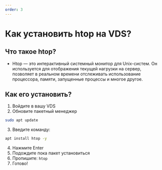 ```yaml
---
order: 3
---
```



# Как установить htop на VDS?

## Что такое htop?

- Htop — это интерактивный системный монитор для Unix-систем. Он используется для отображения текущей нагрузки на сервер, позволяет в реальном времени отслеживать использование процессора, памяти, запущенные процессы и многое другое.

## Как его установить?

1. Войдите в вашу VDS
2. Обновите пакетный менеджер
```sh
sudo apt update
```
3. Введите команду:
 ```sh
apt install htop -y
```
4. Нажмите Enter
5. Подождите пока пакет установиться
6. Пропишите: `htop`
7. Готово!